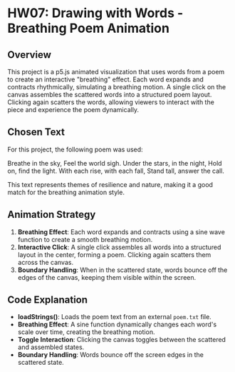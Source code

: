 # HW07: Drawing with Words - Breathing Poem Animation

## Overview

This project is a p5.js animated visualization that uses words from a poem to create an interactive "breathing" effect. Each word expands and contracts rhythmically, simulating a breathing motion. A single click on the canvas assembles the scattered words into a structured poem layout. Clicking again scatters the words, allowing viewers to interact with the piece and experience the poem dynamically.

## Chosen Text

For this project, the following poem was used:

Breathe in the sky, Feel the world sigh. Under the stars, in the night, Hold on, find the light. With each rise, with each fall, Stand tall, answer the call.


This text represents themes of resilience and nature, making it a good match for the breathing animation style.

## Animation Strategy

1. **Breathing Effect**: Each word expands and contracts using a sine wave function to create a smooth breathing motion.
2. **Interactive Click**: A single click assembles all words into a structured layout in the center, forming a poem. Clicking again scatters them across the canvas.
3. **Boundary Handling**: When in the scattered state, words bounce off the edges of the canvas, keeping them visible within the screen.

## Code Explanation

- **loadStrings()**: Loads the poem text from an external `poem.txt` file.
- **Breathing Effect**: A sine function dynamically changes each word's scale over time, creating the breathing motion.
- **Toggle Interaction**: Clicking the canvas toggles between the scattered and assembled states.
- **Boundary Handling**: Words bounce off the screen edges in the scattered state.


